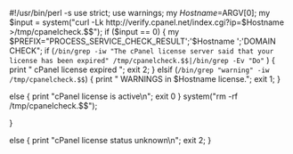 #!/usr/bin/perl -s
use strict;
use warnings;
  my $Hostname=$ARGV[0];
  my $input = system("curl -Lk  http://verify.cpanel.net/index.cgi?ip=$Hostname >/tmp/cpanelcheck.$$");
  if ($input == 0) {
  my $PREFIX="PROCESS_SERVICE_CHECK_RESULT';'$Hostname ';'DOMAIN CHECK";
  if  (`/bin/grep -iw "The cPanel license server said that your license has been expired" /tmp/cpanelcheck.$$|/bin/grep -Ev "Do"` )
  {
    print " cPanel license expired ";
    exit 2;
  }
  elsif  (`/bin/grep "warning" -iw /tmp/cpanelcheck.$$`)
  {
    print " WARNINGS in $Hostname license.";
    exit 1;
  }
 
  else
  {
    print "cPanel license is active\n";
    exit 0
  }
  system("rm -rf /tmp/cpanelcheck.$$");

  }

  else {
    print "cPanel license status unknown\n";
    exit 2;
  }
